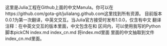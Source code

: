 这里是Julia工程在Github上面的中文Manula。你可以在https://github.com/gota-git/julialang.github.com这里找到所有资源。
目前版本0.0.1为第一次翻译，中英文交互。当Julia官方接受时发布1.0.0，仅含有中文
翻译注释：在中英文交互的版本里面，中文包含在<cn>和 </cn>区间内，可以使用我写的Python
脚本pickCN index.md index_cn.md 将index.md里面<cn>
</cn>里面的中文抽取到文件index_cn.md里面。

